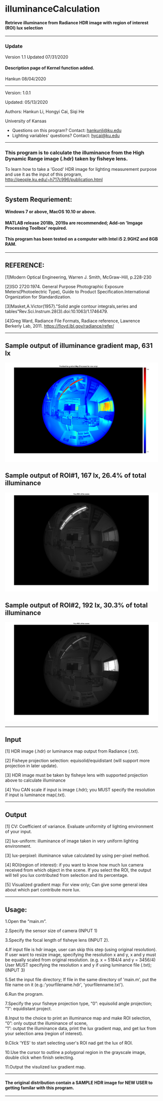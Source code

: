 # illuminanceCalculation
#### Retrieve illuminance from Radiance HDR image with region of interest (ROI) lux selection

----------------------------------------------------------------------------------------------------------------

### Update

Version 1.1 Updated 07/31/2020

#### Description page of Kernel function added.

Hankun 08/04/2020

----------------------------------------------------------------------------------------------------------------------
Version: 1.0.1

Updated: 05/13/2020	

Authors: Hankun Li, Hongyi Cai, Siqi He

University of Kansas	

* Questions on this program? Contact: hankunli@ku.edu 
* Lighting variables' questions? Contact: hycai@ku.edu 

----------------------------------------------------------------------------------------------------------------------
### This program is to calculate the illuminance from the High Dynamic Range image (.hdr) taken by fisheye lens.

To learn how to take a 'Good' HDR image for lighting measurement purpose and use it as the input of this program, http://people.ku.edu/~h717c996/publication.html

----------------------------------------------------------------------------------------------------------------------
## System Requriement:
 
#### Windows 7 or above, MacOS 10.10 or above.

#### MATLAB release 2018b, 2019a are recommended; Add-on 'Imgage Processing Toolbox' required.

#### This program has been tested on a computer with Intel i5 2.9GHZ and 8GB RAM.

-----------------------------------------------------------------------------------------------------------------------
## REFERENCE:

[1]Modern Optical Engineering, Warren J. Smith, McGraw-Hill, p.228-230

[2]ISO 2720:1974. General Purpose Photographic Exposure Meters(Photoelectric Type),
Guide to Product Specification.International Organization for Standardization.

[3]Masket,A.Victor(1957)."Solid angle contour integrals,series and tables"Rev.Sci.Instrum.28(3).doi:10.1063/1.1746479.

[4]Greg Ward, Radiance File Formats, Radiace reference, Lawrence Berkerly Lab, 2011. https://floyd.lbl.gov/radiance/refer/

-----------------------------------------------------------------------------------------------------------------------
## Sample output of illuminance gradient map, 631 lx
![Sample output of illuminance gradient map, 631 lx](https://github.com/Hanq416/illuminanceCalculation/blob/master/sample_pics/1.png)

## Sample output of ROI#1, 167 lx, 26.4% of total illuminance
![Sample output ROI#1](https://github.com/Hanq416/illuminanceCalculation/blob/master/sample_pics/2.jpg)

## Sample output of ROI#2, 192 lx, 30.3% of total illuminance
![Sample output ROI#2](https://github.com/Hanq416/illuminanceCalculation/blob/master/sample_pics/3.jpg)

-----------------------------------------------------------------------------------------------------------------------
## Input

[1] HDR image (.hdr) or luminance map output from Radiance (.txt).

[2] Fisheye projection selection: equisolid/equidistant (will support more projection in later update).

[3] HDR image must be taken by fisheye lens with supported projection above to calculate illuminance

[4] You CAN scale if input is image (.hdr); you MUST specify the resolution if input is luminance map(.txt).

-----------------------------------------------------------------------------------------------------------------------
## Output

[1] CV: Coefficient of variance. Evaluate uniformity of lighting environment of your input.

[2] lux-uniform: illuminance of image taken in very uniform lighting environment.

[3] lux-perpixel: illuminance value calculated by using per-pixel method.

[4] ROI(region of interest): if you want to know how much lux camera received from which object in the scene.
If you select the ROI, the output will tell you lux contributed from selection and its percentage.

[5] Visualized gradient map: For view only; Can give some general idea about which part contribute more lux.

------------------------------------------------------------------------------------------------------------------------
## Usage:

1.Open the “main.m”.

2.Specify the sensor size of camera (INPUT 1)

3.Specify the focal length of fisheye lens (INPUT 2).

4.If input file is hdr image, user can skip this step (using original resolution). 
  If user want to resize image, specifying the resolution x and y, x and y must be equally scaled from original resolution. (e.g. x = 5184/4 and y = 3456/4)
  User MUST specifying the resolution x and y if using luminance file (.txt);  (INPUT 3)

5.Set the input file directory; If file in the same directory of 'main.m', put the file name on it (e.g.:'yourfilename.hdr', 'yourfilenname.txt').

6.Run the program. 

7.Specify the your fisheye projection type, “0”: equisolid angle projection; "1": equidistant project.

8.Input to the choice to print an illuminance map and make ROI selection, “0”: only output the illuminance of scene,  
  “1”: output the illuminance data, print the lux gradient map, and get lux from your selection area (region of interest).

9.Click 'YES' to start selecting user's ROI nad get the lux of ROI.

10.Use the cursor to outline a polygonal region in the grayscale image, double click when finish selecting.

11.Output the visulized lux gradient map.

--------------------------------------------------------------------------------------------------------------------------
#### The original distribution contain a SAMPLE HDR image for NEW USER to getting familar with this program.

--------------------------------------------------------------------------------------------------------------------------
